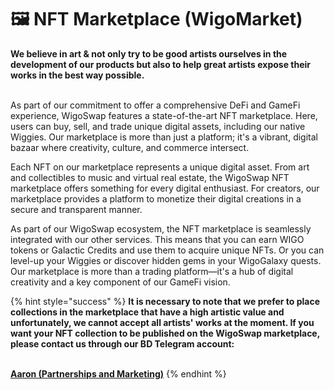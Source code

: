 # 🖼 NFT Marketplace (WigoMarket)

**We believe in art & not only try to be good artists ourselves in the development of our products but also to help great artists expose their works in the best way possible.**

\
As part of our commitment to offer a comprehensive DeFi and GameFi experience, WigoSwap features a state-of-the-art NFT marketplace. Here, users can buy, sell, and trade unique digital assets, including our native Wiggies. Our marketplace is more than just a platform; it's a vibrant, digital bazaar where creativity, culture, and commerce intersect.

Each NFT on our marketplace represents a unique digital asset. From art and collectibles to music and virtual real estate, the WigoSwap NFT marketplace offers something for every digital enthusiast. For creators, our marketplace provides a platform to monetize their digital creations in a secure and transparent manner.

As part of our WigoSwap ecosystem, the NFT marketplace is seamlessly integrated with our other services. This means that you can earn WIGO tokens or Galactic Credits and use them to acquire unique NFTs. Or you can level-up your Wiggies or discover hidden gems in your WigoGalaxy quests. Our marketplace is more than a trading platform—it's a hub of digital creativity and a key component of our GameFi vision.

{% hint style="success" %}
**It is necessary to note that we prefer to place collections in the marketplace that have a high artistic value and unfortunately, we cannot accept all artists' works at the moment. If you want your NFT collection to be published on the WigoSwap marketplace, please contact us through our BD Telegram account:**

\
[**Aaron (Partnerships and Marketing)**](https://t.me/AaronLeb)
{% endhint %}
